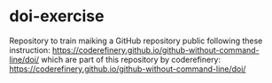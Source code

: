 # doi-exercise
Repository to train maiking a GitHub repository public following these instruction: https://coderefinery.github.io/github-without-command-line/doi/  which are part of this repository by coderefinery: https://coderefinery.github.io/github-without-command-line/doi/

